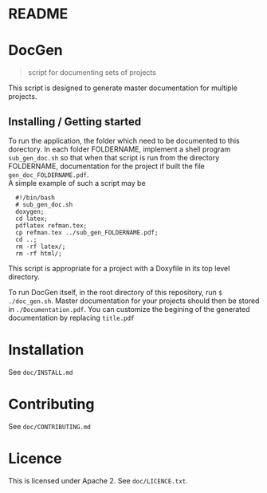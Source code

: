 # README
# DocGen
> script for documenting sets of projects

This script is designed to generate master documentation for multiple projects.


## Installing / Getting started

To run the application, the folder which need to be documented to this dorectory. 
In each folder FOLDERNAME, implement a shell program `sub_gen_doc.sh` so that when that script is run from the directory FOLDERNAME, documentation for the project if built the file `gen_doc_FOLDERNAME.pdf`.  
A simple example of such a script may be 

```shell
  #!/bin/bash
  # sub_gen_doc.sh
  doxygen;
  cd latex;
  pdflatex refman.tex;
  cp refman.tex ../sub_gen_FOLDERNAME.pdf;
  cd ..;
  rm -rf latex/;
  rm -rf html/;
```

This script is appropriate for a project with a Doxyfile in its top level directory.

To run DocGen itself, in the root directory of this repository, run `$ ./doc_gen.sh`.
Master documentation for your projects should then be stored in `./Documentation.pdf`.
You can customize the begining of the generated documentation by replacing `title.pdf`

# Installation

See `doc/INSTALL.md`

# Contributing

See `doc/CONTRIBUTING.md`

# Licence

This is licensed under Apache 2. See `doc/LICENCE.txt`.
